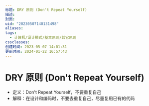 ```yaml
---
标题: DRY 原则 (Don't Repeat Yourself)
描述:
封面:
uid: "20230507140131498"
aliases:
tags:
  - 计算机/设计模式/基本原则/其它原则
cssclasses:
创建时间: 2023-05-07 14:01:31
更新时间: 2024-01-22 16:57:43
---
```


# DRY 原则 (Don't Repeat Yourself)

- 定义：Don't Repeat Yourself，不要重复自己
- 解释：在设计和编码时，不要去重复自己，尽量复用已有的代码
